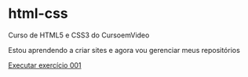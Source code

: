 # html-css
 Curso de HTML5 e CSS3 do CursoemVideo

 Estou aprendendo a criar sites e agora vou gerenciar meus repositórios

<a href= "https://spinelli666.github.io/html-css/exercícios/ex001/index.html"> Executar exercício 001 </a>